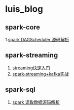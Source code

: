 # luis_blog
## spark-core
1.[spark DAGScheduler 源码解析](./spark-core/spark-DAGScheduler.md)
## spark-streaming
1. [streaming快速入门](./spark-streaming/streaming快速入门.md)
2. [spark-streaming+kafka实战](./spark-streaming/spark-streaming+kafka实战.md)
## spark-sql
1. [spark 读取数据源码解析](./spark-sql/spark-load.md)
